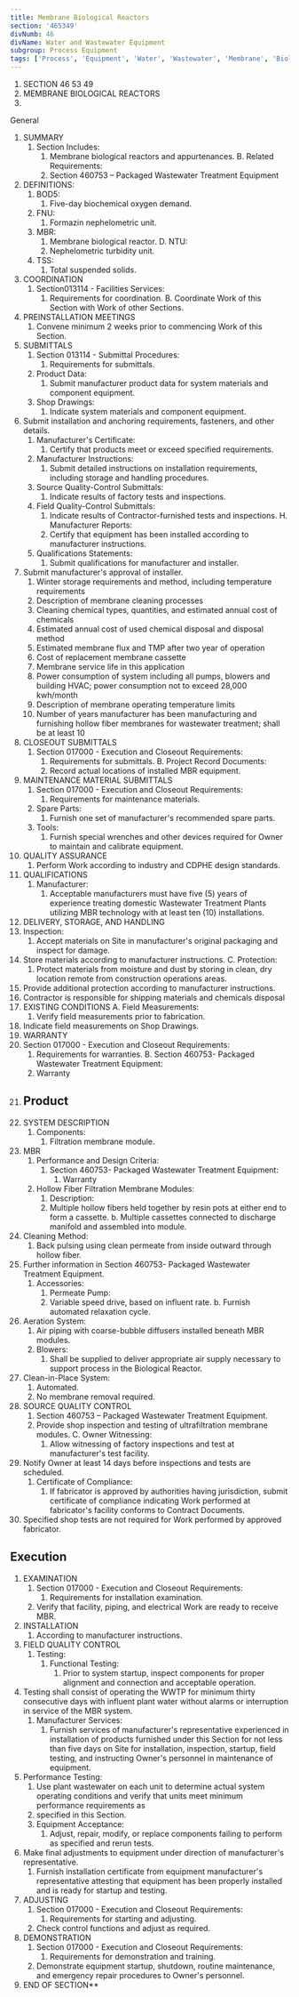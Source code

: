 ```yaml
---
title: Membrane Biological Reactors
section: '465349'
divNumb: 46
divName: Water and Wastewater Equipment
subgroup: Process Equipment
tags: ['Process', 'Equipment', 'Water', 'Wastewater', 'Membrane', 'Biological', 'Reactors']
---
```


1. SECTION 46 53 49
1. MEMBRANE BIOLOGICAL REACTORS
1. 
General
1. SUMMARY
   1. Section Includes:
      1. Membrane biological reactors and appurtenances. B. Related Requirements:
      1. Section 460753 – Packaged Wastewater Treatment Equipment
2. DEFINITIONS:
      1. BOD5:
         1. Five-day biochemical oxygen demand. 
   1. FNU:
      1. Formazin nephelometric unit.
   1. MBR:
      1. Membrane biological reactor. D. NTU:
      1. Nephelometric turbidity unit. 
   1. TSS:
      1. Total suspended solids.
3. COORDINATION
   1. Section013114 - Facilities Services:
      1. Requirements for coordination. B. Coordinate Work of this Section with Work of other Sections.
4. PREINSTALLATION MEETINGS
   1. Convene minimum 2 weeks prior to commencing Work of this Section.
5. SUBMITTALS
   1. Section 013114 - Submittal Procedures:
      1. Requirements for submittals.
   1. Product Data:
      1. Submit manufacturer product data for system materials and component equipment.
   1. Shop Drawings:
      1. Indicate system materials and component equipment.
2. Submit installation and anchoring requirements, fasteners, and other details. 
   1. Manufacturer's Certificate:
      1. Certify that products meet or exceed specified requirements.
   1. Manufacturer Instructions:
      1. Submit detailed instructions on installation requirements, including storage and handling procedures.
   1. Source Quality-Control Submittals:
      1. Indicate results of factory tests and inspections.
   1. Field Quality-Control Submittals:
      1. Indicate results of Contractor-furnished tests and inspections. H. Manufacturer Reports:
      1. Certify that equipment has been installed according to manufacturer
instructions.
   1. Qualifications Statements:
      1. Submit qualifications for manufacturer and installer.
2. Submit manufacturer's approval of installer.
   1. Winter storage requirements and method, including temperature requirements
   1. Description of membrane cleaning processes
   1. Cleaning chemical types, quantities, and estimated annual cost of chemicals
   1. Estimated annual cost of used chemical disposal and disposal method
   1. Estimated membrane flux and TMP after two year of operation
   1. Cost of replacement membrane cassette
   1. Membrane service life in this application
   1. Power consumption of system including all pumps, blowers and building HVAC; power consumption not to exceed 28,000 kwh/month
   1. Description of membrane operating temperature limits
   1. Number of years manufacturer has been manufacturing and furnishing hollow fiber membranes for wastewater treatment; shall be at least 10
6. CLOSEOUT SUBMITTALS
   1. Section 017000 - Execution and Closeout Requirements:
      1. Requirements for submittals. B. Project Record Documents:
      1. Record actual locations of installed MBR equipment.
7. MAINTENANCE MATERIAL SUBMITTALS
   1. Section 017000 - Execution and Closeout Requirements:
      1. Requirements for maintenance materials.
   1. Spare Parts:
      1. Furnish one set of manufacturer's recommended spare parts.
   1. Tools:
      1. Furnish special wrenches and other devices required for Owner to maintain and calibrate equipment.
8. QUALITY ASSURANCE
   1. Perform Work according to industry and CDPHE design standards.
9. QUALIFICATIONS
   1. Manufacturer:
      1. Acceptable manufacturers must have five (5) years of experience treating domestic
Wastewater Treatment Plants utilizing MBR technology with at least ten (10) installations.
10. DELIVERY, STORAGE, AND HANDLING
   1. Inspection:
      1. Accept materials on Site in manufacturer's original packaging and inspect for damage.
   1. Store materials according to manufacturer instructions. C. Protection:
      1. Protect materials from moisture and dust by storing in clean, dry location remote from construction operations areas.
2. Provide additional protection according to manufacturer instructions.
3. Contractor is responsible for shipping materials and chemicals disposal
11. EXISTING CONDITIONS A. Field Measurements:
      1. Verify field measurements prior to fabrication.
2. Indicate field measurements on Shop Drawings.
12. WARRANTY
   1. Section 017000 - Execution and Closeout Requirements:
      1. Requirements for warranties. B. Section 460753- Packaged Wastewater Treatment Equipment:
      1. Warranty
1. ## Product
1. SYSTEM DESCRIPTION
   1. Components:
      1. Filtration membrane module.
2. MBR
   1. Performance and Design Criteria:
      1. Section 460753- Packaged Wastewater Treatment Equipment:
         1. Warranty
   1. Hollow Fiber Filtration Membrane Modules:
      1. Description:
      1. Multiple hollow fibers held together by resin pots at either end to form a cassette. b. Multiple cassettes connected to discharge manifold and assembled into module.
2. Cleaning Method:
      1. Back pulsing using clean permeate from inside outward through hollow fiber.
3. Further information in Section 460753- Packaged Wastewater Treatment Equipment.
   1. Accessories:
      1. Permeate Pump:
      1. Variable speed drive, based on influent rate. b. Furnish automated relaxation cycle.
2. Aeration System:
      1. Air piping with coarse-bubble diffusers installed beneath MBR modules.
      1. Blowers:
         1. Shall be supplied to deliver appropriate air supply necessary to support process in the Biological Reactor.
3. Clean-in-Place System:
      1. Automated.
      1. No membrane removal required.
3. SOURCE QUALITY CONTROL
   1. Section 460753 – Packaged Wastewater Treatment Equipment.
   1. Provide shop inspection and testing of ultrafiltration membrane modules. C. Owner Witnessing:
      1. Allow witnessing of factory inspections and test at manufacturer's test facility.
2. Notify Owner at least 14 days before inspections and tests are scheduled.
   1. Certificate of Compliance:
      1. If fabricator is approved by authorities having jurisdiction, submit certificate of compliance indicating Work performed at fabricator's facility conforms to Contract Documents.
2. Specified shop tests are not required for Work performed by approved fabricator. 

## Execution

1. EXAMINATION
   1. Section 017000 - Execution and Closeout Requirements:
      1. Requirements for installation examination.
   1. Verify that facility, piping, and electrical Work are ready to receive MBR.
2. INSTALLATION
   1. According to manufacturer instructions.
3. FIELD QUALITY CONTROL 
   1. Testing:
      1. Functional Testing:
         1. Prior to system startup, inspect components for proper alignment and connection and acceptable operation.
2. Testing shall consist of operating the WWTP for minimum thirty consecutive days with influent plant water without alarms or interruption in service of the MBR system.
   1. Manufacturer Services:
      1. Furnish services of manufacturer's representative experienced in installation of products furnished under this Section for not less than five days on Site for installation, inspection, startup, field testing, and instructing Owner's personnel in maintenance of equipment.
2. Performance Testing:
      1. Use plant wastewater on each unit to determine actual system operating conditions and verify that units meet minimum performance requirements as
   1. specified in this Section.
   1. Equipment Acceptance:
      1. Adjust, repair, modify, or replace components failing to perform as specified and rerun tests.
2. Make final adjustments to equipment under direction of manufacturer's representative.
   1. Furnish installation certificate from equipment manufacturer's representative attesting that equipment has been properly installed and is ready for startup and testing.
4. ADJUSTING
   1. Section 017000 - Execution and Closeout Requirements:
      1. Requirements for starting and adjusting.
   1. Check control functions and adjust as required.
5. DEMONSTRATION
   1. Section 017000 - Execution and Closeout Requirements:
      1. Requirements for demonstration and training.
   1. Demonstrate equipment startup, shutdown, routine maintenance, and emergency repair procedures to Owner's personnel.
1. END OF SECTION** 

